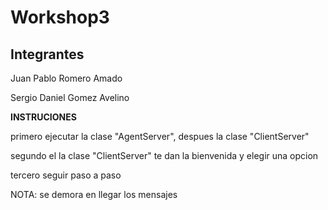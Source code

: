 # Workshop3
## Integrantes

Juan Pablo Romero Amado

Sergio Daniel Gomez Avelino

**INSTRUCIONES**

primero ejecutar la clase "AgentServer", despues la clase "ClientServer"

segundo el la clase "ClientServer" te dan la bienvenida y elegir una opcion

tercero seguir paso a paso

NOTA: se demora en llegar los mensajes
